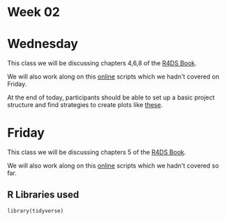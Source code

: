 # Week 02 

# Wednesday

This class we will be discussing chapters 4,6,8 of the [R4DS Book](https://r4ds.had.co.nz).

We will also work along on this [online](https://yousayr.com/ds-intro/introVis/) scripts which we hadn't covered on Friday. 

At the end of today, participants should be able to set up a basic project structure and find strategies to create plots like [these](https://yousayr.com/ds-intro/visChallenge/).

# Friday

This class we will be discussing chapters 5 of the [R4DS Book](https://r4ds.had.co.nz).

We will also work along on this [online](https://yousayr.com/ds-intro/introVis/) scripts which we hadn't covered so far. 

## R Libraries used

```
library(tidyverse)
```


